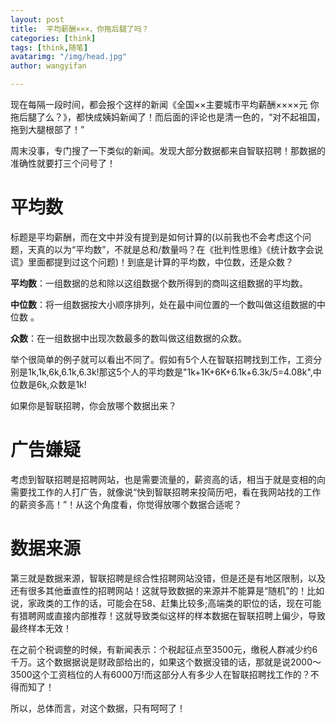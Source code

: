 ```yaml
---
layout: post
title:  平均薪酬×××，你拖后腿了吗？
categories: [think]
tags: [think,随笔]
avatarimg: "/img/head.jpg"
author: wangyifan

---
```


现在每隔一段时间，都会报个这样的新闻《全国××主要城市平均薪酬××××元 你拖后腿了么？》，都快成姨妈新闻了！而后面的评论也是清一色的，“对不起祖国，拖到大腿根部了！”

周末没事，专门搜了一下类似的新闻。发现大部分数据都来自智联招聘！那数据的准确性就要打三个问号了！

# 平均数

标题是平均薪酬，而在文中并没有提到是如何计算的(以前我也不会考虑这个问题，天真的以为“平均数”，不就是总和/数量吗？在《批判性思维》《统计数字会说谎》里面都提到过这个问题)！到底是计算的平均数，中位数，还是众数？

**平均数**：一组数据的总和除以这组数据个数所得到的商叫这组数据的平均数。

**中位数**：将一组数据按大小顺序排列，处在最中间位置的一个数叫做这组数据的中位数 。

**众数**：在一组数据中出现次数最多的数叫做这组数据的众数。

举个很简单的例子就可以看出不同了。假如有5个人在智联招聘找到工作，工资分别是1k,1k,6k,6.1k,6.3k!那这5个人的平均数是"1k+1K+6K+6.1k+6.3k/5=4.08k",中位数是6k,众数是1k!

如果你是智联招聘，你会放哪个数据出来？

# 广告嫌疑

考虑到智联招聘是招聘网站，也是需要流量的，薪资高的话，相当于就是变相的向需要找工作的人打广告，就像说“快到智联招聘来投简历吧，看在我网站找的工作的薪资多高！”！从这个角度看，你觉得放哪个数据合适呢？

# 数据来源

第三就是数据来源，智联招聘是综合性招聘网站没错，但是还是有地区限制，以及还有很多其他垂直性的招聘网站！这就导致数据的来源并不能算是“随机”的！比如说，家政类的工作的话，可能会在58、赶集比较多;高端类的职位的话，现在可能有猎聘网或直接内部推荐！这就导致类似这样的样本数据在智联招聘上偏少，导致最终样本无效！

在之前个税调整的时候，有新闻表示：个税起征点至3500元，缴税人群减少约6千万。这个数据据说是财政部给出的，如果这个数据没错的话，那就是说2000～3500这个工资档位的人有6000万!而这部分人有多少人在智联招聘找工作的？不得而知了！

所以，总体而言，对这个数据，只有呵呵了！
